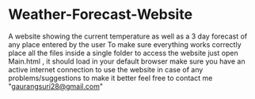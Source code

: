 # Weather-Forecast-Website
 A website showing the current temperature as well as a 3 day forecast of any place entered by the user
 To make sure everything works correctly place all the files inside a single folder
 to access the website just open Main.html , it should load in your default browser 
 make sure you have an active internet connection to use the website
 in case of any problems/suggestions to make it better feel free to contact me "gaurangsuri28@gmail.com"